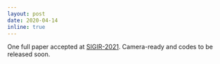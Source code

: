```yaml
---
layout: post
date: 2020-04-14
inline: true
---
```


One full paper accepted at [SIGIR-2021](https://sigir.org/sigir2021/). Camera-ready and codes to be released soon.
